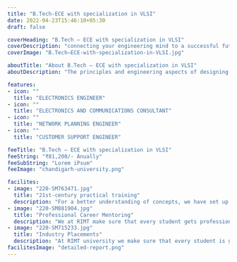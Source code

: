 ```yaml
---
title: "B.Tech-ECE with specialization in VLSI"
date: 2022-04-23T15:46:10+05:30
draft: false

coverHeading: "B.Tech – ECE with specialization in VLSI"
coverDescription: "connecting your engineering mind to a successful future"
coverImage: "B.Tech–ECE-with-specialization-in-VLSI.jpg"

aboutTitle: "About B.Tech – ECE with specialization in VLSI"
aboutDescription: "The principles and engineering aspects of designing and building IC-based systems will be covered in this specialised VLSI curriculum. VLSI technology necessitates physical device research as well as innovative electronic circuit design and development. The curriculum will emphasise hands-on experience building semiconductor devices and circuits, as well as architecting systems employing embedded components like as CPU, memory, and peripherals. Students will be educated in a variety of areas ranging from the most basic physical devices to the most advanced application development. "

features:
- icon: ""
  title: "ELECTRONICS ENGINEER"
- icon: ""
  title: "ELECTRONICS AND COMMUNICATIONS CONSULTANT"
- icon: ""
  title: "NETWORK PLANNING ENGINEER"
- icon: ""
  title: "CUSTOMER SUPPORT ENGINEER"

feeTitle: "B.Tech – ECE with specialization in VLSI"
feeString: "₹81,200/- Anually"
feeSubString: "Lorem iPsum"
feeImage: "chandigarh-university.png"

facilites:
- image: "220-SM763471.jpg"
  title: "21st-century practical training"
  description: "For a better understanding of concepts, we have set up advanced 21st-century tools equipped with advanced training methods so that students can learn every concept practically in a better way."
- image: "220-SM881904.jpg"
  title: "Professional Career Mentoring"
  description: "We at RIMT make sure that every student gets professional career mentoring from the industry experts to set career targets & for this we have created a career & placement cell too."
- image: "220-SM715233.jpg"
  title: "Industry Placements"
  description: "At RIMT university we make sure that every student is getting placed, each year more than 500 companies visit the campus of RIMT to hire our brightest of the talents"
facilitesImage: "detailed-report.png"
---
```


